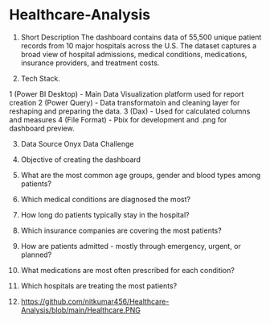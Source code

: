 # Healthcare-Analysis

1. Short Description
The dashboard contains data of 55,500 unique patient records from 10 major hospitals across the U.S. The dataset captures a broad view of hospital admissions, medical conditions, medications, insurance providers, and treatment costs.

2. Tech Stack.
 
 1 (Power BI Desktop) - Main Data Visualization platform used for report creation
 2 (Power Query) - Data transformatoin and cleaning layer for reshaping and preparing the data.
 3 (Dax) - Used for calculated columns and measures
 4 (File Format) - Pbix for development and .png for dashboard preview.

3. Data Source
   Onyx Data Challenge

4. Objective of creating the dashboard
  1.	What are the most common age groups, gender and blood types among patients? 
  2.	Which medical conditions are diagnosed the most?
  3.  How long do patients typically stay in the hospital?
  4. 	Which insurance companies are covering the most patients?
  5. 	How are patients admitted - mostly through emergency, urgent, or planned?
  6.  What medications are most often prescribed for each condition?
  7.  Which hospitals are treating the most patients?

 5. https://github.com/nitkumar456/Healthcare-Analysis/blob/main/Healthcare.PNG


